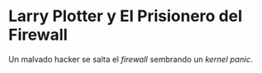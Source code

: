 # Larry Plotter y El Prisionero del Firewall

Un malvado hacker se salta el *firewall* sembrando un *kernel panic*.


